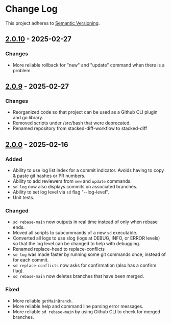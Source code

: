 # Change Log

This project adheres to [Semantic Versioning](https://semver.org/spec/v2.0.0.html).

## [2.0.10](https://github.com/joshallenit/gh-testsd3/compare/v2.0.0...v2.0.10) - 2025-02-27

### Changes

- More reliable rollback for "new" and "update" command when there is a problem.

## [2.0.9](https://github.com/joshallenit/gh-testsd3/compare/v2.0.0...v2.0.9) - 2025-02-27

### Changes

- Reorganized code so that project can be used as a Github CLI plugin and go library.
- Removed scripts under /src/bash that were deprecated.
- Renamed repository from stacked-diff-workflow to stacked-diff

## [2.0.0](https://github.com/joshallenit/gh-testsd3/compare/v1.3.0...v2.0.0) - 2025-02-16

### Added

- Ability to use log list index for a commit indicator. Avoids having to copy & paste git hashes or PR numbers.
- Ability to add reviewers from `new` and `update` commands. 
- `sd log` now also displays commits on associated branches.
- Ability to set log level via `sd` flag "--log-level".
- Unit tests.

### Changed

- `sd rebase-main` now outputs in real time instead of only when rebase ends.
- Moved all scripts to subcommands of a new `sd` executable.
- Converted all logs to use slog (logs at DEBUG, INFO, or ERROR levels) so that the log level can be changed to help with debugging. 
- Renamed replace-head to replace-conflicts
- `sd log` was made faster by running some git commands once, instead of for each commit.
- `sd replace-conflicts` now asks for confirmation (also has a confirm flag).
- `sd rebase-main` now deletes branches that have been merged.

### Fixed

- More reliable `getMainBranch`.
- More reliable help and command line parsing error messages.
- More reliable `sd rebase-main` by using Github CLI to check for merged branches.
